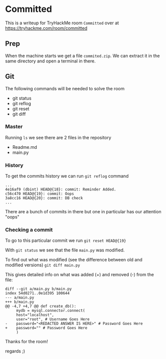 # Committed

This is a writeup for TryHackMe room `Committed` over at https://tryhackme.com/room/committed

## Prep

When the machine starts we get a file `commited.zip`. We can extract it in the same directory and open a terminal in there.

## Git

The following commands will be needed to solve the room

- git status
- git reflog
- git reset
- git diff

### Master

Running `ls` we see there are 2 files in the repository

- Readme.md
- main.py

### History

To get the commits history we can run `git reflog` command

```
...
4e16af9 (dbint) HEAD@{18}: commit: Reminder Added.
c56c470 HEAD@{19}: commit: Oops
3a8cc16 HEAD@{20}: commit: DB check
...
```

There are a bunch of commits in there but one in particular has our attention "oops"

### Checking a commit

To go to this particular commit we run `git reset HEAD@{19}`

With `git status` we see that the file `main.py` was modified.

To find out what was modified (see the difference between old and modified versions) `git diff main.py`

This gives detailed info on what was added (+) and removed (-) from the file:

```
diff --git a/main.py b/main.py
index 54d0271..0e1d395 100644
--- a/main.py
+++ b/main.py
@@ -4,7 +4,7 @@ def create_db():
     mydb = mysql.connector.connect(
     host="localhost",
     user="root", # Username Goes Here
-    password="<REDACTED ANSWER IS HERE>" # Password Goes Here
+    password="" # Password Goes Here
     )
```

Thanks for the room!

regards ;)
